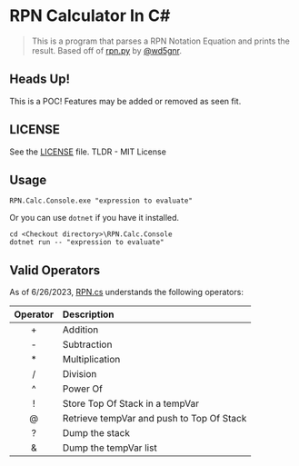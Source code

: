 # RPN Calculator In C#

> This is a program that parses a RPN Notation Equation and prints
> the result. Based off of [rpn.py](https://gist.github.com/wd5gnr/68d067c3c42a2e0e9a27b083e01f7080#file-rpn-py) by [@wd5gnr](https://github.com/wd5gnr).

## Heads Up!

This is a POC! Features may be added or removed as seen fit.

## LICENSE

See the [LICENSE](./LICENSE) file. TLDR - MIT License

## Usage

```shell
RPN.Calc.Console.exe "expression to evaluate"
```

Or you can use `dotnet` if you have it installed.

```shell
cd <Checkout directory>\RPN.Calc.Console
dotnet run -- "expression to evaluate"
```

## Valid Operators

As of 6/26/2023, [RPN.cs](./RPN_Calc.Lib/RPN.cs) understands the following operators:

| Operator | Description |
|:--------:|:------------|
| + | Addition |
| - | Subtraction |
| * | Multiplication |
| / | Division |
| ^ | Power Of |
| ! | Store Top Of Stack in a tempVar |
| @ | Retrieve tempVar and push to Top Of Stack |
| ? | Dump the stack |
| & | Dump the tempVar list |